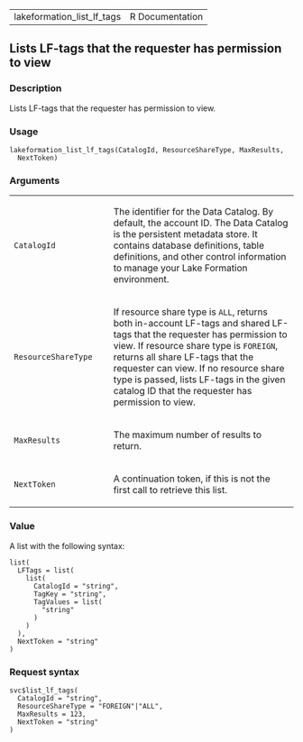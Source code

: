<table style="width: 100%;">
<tbody>
<tr class="odd">
<td>lakeformation_list_lf_tags</td>
<td style="text-align: right;">R Documentation</td>
</tr>
</tbody>
</table>

## Lists LF-tags that the requester has permission to view

### Description

Lists LF-tags that the requester has permission to view.

### Usage

    lakeformation_list_lf_tags(CatalogId, ResourceShareType, MaxResults,
      NextToken)

### Arguments

<table>
<colgroup>
<col style="width: 35%" />
<col style="width: 65%" />
</colgroup>
<tbody>
<tr class="odd">
<td><code
id="lakeformation_list_lf_tags_:_CatalogId">CatalogId</code></td>
<td><p>The identifier for the Data Catalog. By default, the account ID.
The Data Catalog is the persistent metadata store. It contains database
definitions, table definitions, and other control information to manage
your Lake Formation environment.</p></td>
</tr>
<tr class="even">
<td><code
id="lakeformation_list_lf_tags_:_ResourceShareType">ResourceShareType</code></td>
<td><p>If resource share type is <code>ALL</code>, returns both
in-account LF-tags and shared LF-tags that the requester has permission
to view. If resource share type is <code>FOREIGN</code>, returns all
share LF-tags that the requester can view. If no resource share type is
passed, lists LF-tags in the given catalog ID that the requester has
permission to view.</p></td>
</tr>
<tr class="odd">
<td><code
id="lakeformation_list_lf_tags_:_MaxResults">MaxResults</code></td>
<td><p>The maximum number of results to return.</p></td>
</tr>
<tr class="even">
<td><code
id="lakeformation_list_lf_tags_:_NextToken">NextToken</code></td>
<td><p>A continuation token, if this is not the first call to retrieve
this list.</p></td>
</tr>
</tbody>
</table>

### Value

A list with the following syntax:

    list(
      LFTags = list(
        list(
          CatalogId = "string",
          TagKey = "string",
          TagValues = list(
            "string"
          )
        )
      ),
      NextToken = "string"
    )

### Request syntax

    svc$list_lf_tags(
      CatalogId = "string",
      ResourceShareType = "FOREIGN"|"ALL",
      MaxResults = 123,
      NextToken = "string"
    )
